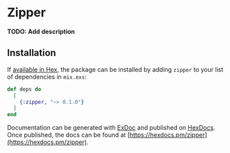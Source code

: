 # Zipper

**TODO: Add description**

## Installation

If [available in Hex](https://hex.pm/docs/publish), the package can be installed
by adding `zipper` to your list of dependencies in `mix.exs`:

```elixir
def deps do
  [
    {:zipper, "~> 0.1.0"}
  ]
end
```

Documentation can be generated with [ExDoc](https://github.com/elixir-lang/ex_doc)
and published on [HexDocs](https://hexdocs.pm). Once published, the docs can
be found at [https://hexdocs.pm/zipper](https://hexdocs.pm/zipper).

